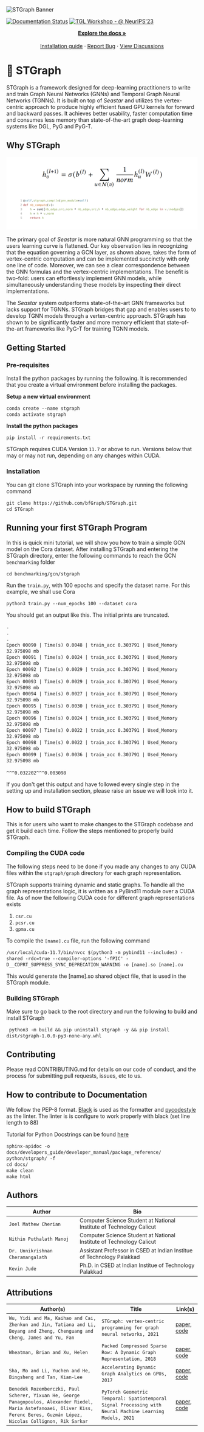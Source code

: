 <picture>
  <source media="(prefers-color-scheme: dark)" srcset="https://github.com/bfGraph/STGraph/blob/main/assets/STGraph%20Banner%20%E2%80%93%20Dark.png?raw=true">
  <source media="(prefers-color-scheme: light)" srcset="https://github.com/bfGraph/STGraph/blob/main/assets/STGraph%20Banner%20New.png?raw=true">
  <img alt="STGraph Banner" src="https://github.com/bfGraph/STGraph/assets/64126131/36a8bb80-25a9-4684-b604-7a5efbea12d4">  
</picture>


[![Documentation Status](https://readthedocs.org/projects/stgraph/badge/?version=latest)](https://stgraph.readthedocs.io/en/latest/?badge=latest)
[![TGL Workshop - @ NeurIPS'23](https://img.shields.io/badge/TGL_Workshop-%40_NeurIPS'23-6d4a8f)](https://openreview.net/pdf?id=8PRRNv81qB)

<div align="center">
  <p align="center">
    <a href="https://stgraph.readthedocs.io/en/latest/"><strong>Explore the docs »</strong></a>
    <br />
    <br />
    <a href="https://github.com/bfGraph/STGraph/blob/main/INSTALLATION.md">Installation guide</a>
    ·
    <a href="https://github.com/bfGraph/STGraph/issues">Report Bug</a>
    ·
    <a href="https://github.com/bfGraph/STGraph/discussions">View Discussions</a>
  </p>
</div>


# 🌟 STGraph

STGraph is a framework designed for deep-learning practitioners to write and train Graph Neural Networks (GNNs) and Temporal Graph Neural Networks (TGNNs). It is built on top of _Seastar_ and utilizes the vertex-centric approach to produce highly efficient fused GPU kernels for forward and backward passes. It achieves better usability, faster computation time and consumes less memory than state-of-the-art graph deep-learning systems like DGL, PyG and PyG-T.

## Why STGraph

![Seastar GCN Formula](https://github.com/bfGraph/STGraph/blob/main/assets/Seastar%20GCN%20Formula.png?raw=true)



The primary goal of _Seastar_ is more natural GNN programming so that the users learning curve is flattened. Our key observation lies in recognizing that the equation governing a GCN layer, as shown above, takes the form of vertex-centric computation and can be implemented succinctly with only one line of code. Moreover, we can see a clear correspondence between the GNN formulas and the vertex-centric implementations. The benefit is two-fold: users can effortlessly implement GNN models, while simultaneously understanding these models by inspecting their direct implementations.

The _Seastar_ system outperforms state-of-the-art GNN frameworks but lacks support for TGNNs. STGraph bridges that gap and enables users to to develop TGNN models through a vertex-centric approach. STGraph has shown to be significantly faster and more memory efficient that state-of-the-art frameworks like PyG-T for training TGNN models.

## Getting Started

### Pre-requisites

Install the python packages by running the following. It is recommended that you create a virtual environment before installing the packages.

**Setup a new virtual environment**
```
conda create --name stgraph
conda activate stgraph
```

**Install the python packages**
```
pip install -r requirements.txt
```

STGraph requires CUDA Version `11.7` or above to run. Versions below that may or may not run, depending on any changes within CUDA.

### Installation

You can git clone STGraph into your workspace by running the following command

```
git clone https://github.com/bfGraph/STGraph.git
cd STGraph
```

## Running your first STGraph Program

In this is quick mini tutorial, we will show you how to train a simple GCN model on the Cora dataset. After installing STGraph and entering the STGraph directory, enter the following commands to reach the GCN `benchmarking` folder

```
cd benchmarking/gcn/stgraph
```

Run the `train.py`, with 100 epochs and specify the dataset name. For this example, we shall use Cora

```
python3 train.py --num_epochs 100 --dataset cora
```

You should get an output like this. The initial prints are truncated.

```
.
.
.
Epoch 00090 | Time(s) 0.0048 | train_acc 0.303791 | Used_Memory 32.975098 mb
Epoch 00091 | Time(s) 0.0024 | train_acc 0.303791 | Used_Memory 32.975098 mb
Epoch 00092 | Time(s) 0.0029 | train_acc 0.303791 | Used_Memory 32.975098 mb
Epoch 00093 | Time(s) 0.0029 | train_acc 0.303791 | Used_Memory 32.975098 mb
Epoch 00094 | Time(s) 0.0027 | train_acc 0.303791 | Used_Memory 32.975098 mb
Epoch 00095 | Time(s) 0.0030 | train_acc 0.303791 | Used_Memory 32.975098 mb
Epoch 00096 | Time(s) 0.0024 | train_acc 0.303791 | Used_Memory 32.975098 mb
Epoch 00097 | Time(s) 0.0022 | train_acc 0.303791 | Used_Memory 32.975098 mb
Epoch 00098 | Time(s) 0.0022 | train_acc 0.303791 | Used_Memory 32.975098 mb
Epoch 00099 | Time(s) 0.0036 | train_acc 0.303791 | Used_Memory 32.975098 mb

^^^0.032202^^^0.003098
```

If you don't get this output and have followed every single step in the setting up and installation section, please raise an issue we will look into it.

## How to build STGraph

This is for users who want to make changes to the STGraph codebase and get it build each time. Follow the steps mentioned to properly build STGraph.

### Compiling the CUDA code

The following steps need to be done if you made any changes to any CUDA files within the `stgraph/graph` directory for each graph representation.

STGraph supports training dynamic and static graphs. To handle all the graph representations logic, it is written as a PyBind11 module over a CUDA file. As of now the following CUDA code for different graph representations exists

1. `csr.cu`
2. `pcsr.cu`
3. `gpma.cu`

To compile the `[name].cu` file, run the following command

```
/usr/local/cuda-11.7/bin/nvcc $(python3 -m pybind11 --includes) -shared -rdc=true --compiler-options '-fPIC' -D__CDPRT_SUPPRESS_SYNC_DEPRECATION_WARNING -o [name].so [name].cu
```
This would generate the [name].so shared object file, that is used in the STGraph module. 

### Building STGraph

Make sure to go back to the root directory and run the following to build and install STGraph

```
 python3 -m build && pip uninstall stgraph -y && pip install dist/stgraph-1.0.0-py3-none-any.whl
```

## Contributing

Please read CONTRIBUTING.md for details on our code of conduct, and the process for submitting pull requests, issues, etc to us.

## How to contribute to Documentation

We follow the PEP-8 format. [Black](https://pypi.org/project/black/) is used as the formatter and [pycodestyle](https://pypi.org/project/pycodestyle/) as the linter. The linter is is configure to work properly with black (set line length to 88)

Tutorial for Python Docstrings can be found [here](https://sphinx-rtd-tutorial.readthedocs.io/en/latest/docstrings.html)

```
sphinx-apidoc -o docs/developers_guide/developer_manual/package_reference/ python/stgraph/ -f
cd docs/
make clean
make html
```
## Authors

| Author                            | Bio                                                                   |
| --------------------------------- | --------------------------------------------------------------------- |
| `Joel Mathew Cherian`             | Computer Science Student at National Institute of Technology Calicut  |
| `Nithin Puthalath Manoj`          | Computer Science Student at National Institute of Technology Calicut  |
| `Dr. Unnikrishnan Cheramangalath` | Assistant Professor in CSED at Indian Institue of Technology Palakkad |
| `Kevin Jude`                      | Ph.D. in CSED at Indian Institue of Technology Palakkad               |

## Attributions

| Author(s)                                                                                                                                                                         | Title                                                                                                    | Link(s)                                                                                                                          |
| --------------------------------------------------------------------------------------------------------------------------------------------------------------------------------- | -------------------------------------------------------------------------------------------------------- | -------------------------------------------------------------------------------------------------------------------------------- |
| `Wu, Yidi and Ma, Kaihao and Cai, Zhenkun and Jin, Tatiana and Li, Boyang and Zheng, Chenguang and Cheng, James and Yu, Fan`                                                      | `STGraph: vertex-centric programming for graph neural networks, 2021`                                    | [paper](https://doi.org/10.1145/3447786.3456247), [code](https://zenodo.org/record/4988602)                                      |
| `Wheatman, Brian and Xu, Helen`                                                                                                                                                   | `Packed Compressed Sparse Row: A Dynamic Graph Representation, 2018`                                     | [paper](https://ieeexplore.ieee.org/abstract/document/8547566), [code](https://github.com/wheatman/Packed-Compressed-Sparse-Row) |
| `Sha, Mo and Li, Yuchen and He, Bingsheng and Tan, Kian-Lee`                                                                                                                      | `Accelerating Dynamic Graph Analytics on GPUs, 2017`                                                     | [paper](http://www.vldb.org/pvldb/vol11/p107-sha.pdf), [code](https://github.com/desert0616/gpma_demo)                           |
| `Benedek Rozemberczki, Paul Scherer, Yixuan He, George Panagopoulos, Alexander Riedel, Maria Astefanoaei, Oliver Kiss, Ferenc Beres, Guzmán López, Nicolas Collignon, Rik Sarkar` | `PyTorch Geometric Temporal: Spatiotemporal Signal Processing with Neural Machine Learning Models, 2021` | [paper](https://arxiv.org/pdf/2104.07788.pdf), [code](https://github.com/benedekrozemberczki/pytorch_geometric_temporal)         |
